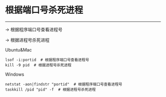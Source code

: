 # 根据端口号杀死进程
---
-> 根据程序端口号查看进程号

-> 根据进程号杀死进程

Ubuntu&Mac


```
lsof -i:portid  # 根据程序端口号查看进程号
kill -9 pid  # 根据进程号杀死进程
```


Windows


```
netstat -aon|findstr "portid"  # 根据程序端口号查看进程号
taskkill /pid "pid" -f  # 根据进程号杀死进程
```

